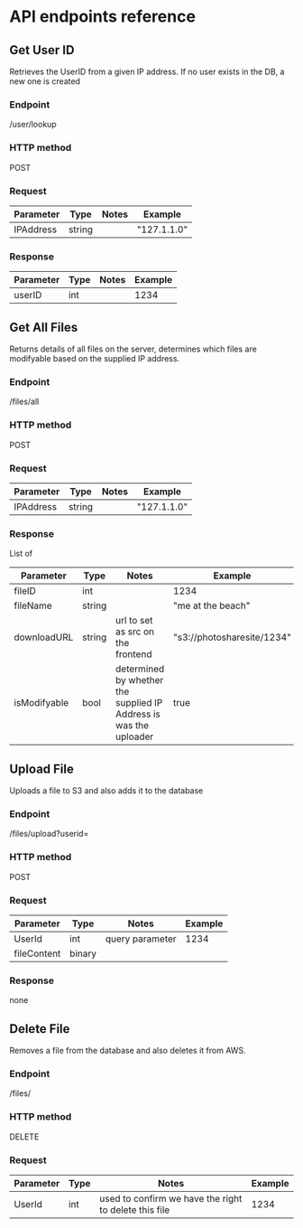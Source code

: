 # API endpoints reference

## Get User ID
Retrieves the UserID from a given IP address. If no user exists in the DB, a new one is created

### Endpoint
<photosharesite-backend>/user/lookup

### HTTP method
POST

### Request
| Parameter | Type   | Notes | Example     |
|-----------|--------|-------|-------------|
| IPAddress | string |       | "127.1.1.0" |

### Response
| Parameter | Type | Notes | Example |
|-----------|------|-------|---------|
| userID    | int  |       | 1234    |

## Get All Files
Returns details of all files on the server, determines which files are modifyable based on the supplied IP address.

### Endpoint
<photosharesite-backend>/files/all

### HTTP method
POST

### Request
| Parameter | Type   | Notes | Example     |
|-----------|--------|-------|-------------|
| IPAddress | string |       | "127.1.1.0" |

### Response
List of

| Parameter    | Type   | Notes                                                             | Example                    |
|--------------|--------|-------------------------------------------------------------------|----------------------------|
| fileID       | int    |                                                                   | 1234                       |
| fileName     | string |                                                                   | "me at the beach"          |
| downloadURL  | string | url to set as src on the frontend                                 | "s3://photosharesite/1234" |
| isModifyable | bool   | determined by whether the supplied IP Address is was the uploader | true                       |

## Upload File
Uploads a file to S3 and also adds it to the database

### Endpoint
<photosharesite-backend>/files/upload?userid=<userid>

### HTTP method
POST

### Request
| Parameter   | Type   | Notes           | Example           |
|-------------|--------|-----------------|-------------------|
| UserId      | int    | query parameter | 1234              |
| fileContent | binary |                 | <file>            |

### Response
none

## Delete File
Removes a file from the database and also deletes it from AWS.

### Endpoint
<photosharesite-backend>/files/<file-id>

### HTTP method
DELETE

### Request
| Parameter | Type | Notes                                                 | Example |
|-----------|------|-------------------------------------------------------|---------|
| UserId    | int  | used to confirm we have the right to delete this file | 1234    |
